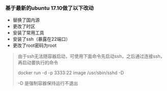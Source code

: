 ### 基于最新的ubuntu 17.10做了以下改动
* 替换了国内源
* 更改了时区
* 安装了常用工具
* 安装了ssh（暴露在22端口）
* 更改了root密码为root

> 由于ssh无法随容器启动，可使用下面命令先启动ssh，之后通过连接ssh，再启动要执行的命令     
> 
> docker run -d -p 3333:22 image /usr/sbin/sshd -D
>        
> -D 是强制容器保持运行不退出